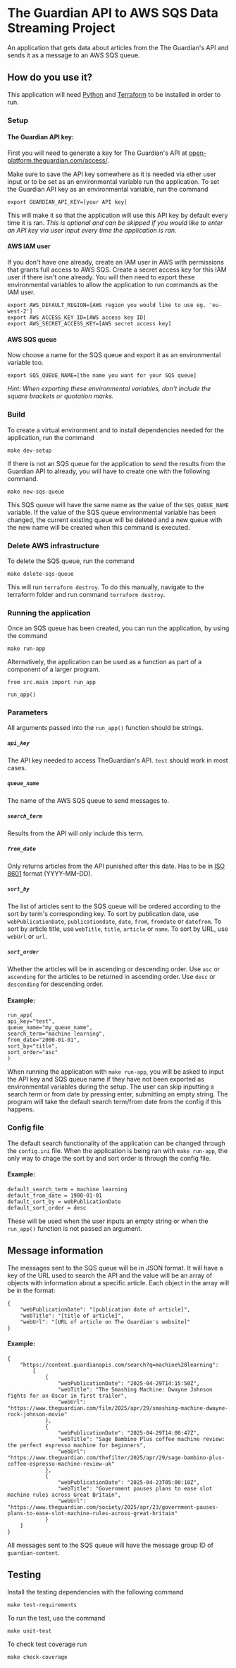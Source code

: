 # The Guardian API to AWS SQS Data Streaming Project

An application that gets data about articles from the The Guardian's API and sends it as a message to an AWS SQS queue.

## How do you use it?

This application will need [Python](https://www.python.org/) and [Terraform](https://developer.hashicorp.com/terraform/install) to be installed in order to run.

### Setup

#### The Guardian API key:

First you will need to generate a key for The Guardian's API at [open-platform.theguardian.com/access/](https://open-platform.theguardian.com/access/).

Make sure to save the API key somewhere as it is needed via ether user input or to be set as an environmental variable run the application. To set the Guardian API key as an environmental variable, run the command

`export GUARDIAN_API_KEY=[your API key]`

This will make it so that the application will use this API key by default every time it is ran. *This is optional and can be skipped if you would like to enter an API key via user input every time the application is ran.*


#### AWS IAM user

If you don't have one already, create an IAM user in AWS with permissions that grants full access to AWS SQS.
Create a secret access key for this IAM user if there isn't one already. You will then need to export these environmental variables to allow the application to run commands as the IAM user.

```
export AWS_DEFAULT_REGION=[AWS region you would like to use eg. 'eu-west-2']
export AWS_ACCESS_KEY_ID=[AWS access key ID]
export AWS_SECRET_ACCESS_KEY=[AWS secret access key]
```

#### AWS SQS queue

Now choose a name for the SQS queue and export it as an environmental variable too.

`export SQS_QUEUE_NAME=[the name you want for your SQS queue]`

*Hint: When exporting these environmental variables, don't include the square brackets or quotation marks.*


### Build

To create a virtual environment and to install dependencies needed for the application, run the command

`make dev-setup`

If there is not an SQS queue for the application to send the results from the Guardian API to already, you will have to create one with the following command.

`make new-sqs-queue`

This SQS queue will have the same name as the value of the `SQS_QUEUE_NAME` variable. If the value of the SQS queue environmental variable has been changed, the current existing queue will be deleted and a new queue with the new name will be created when this command is executed.

### Delete AWS infrastructure

To delete the SQS queue, run the command

`make delete-sqs-queue`

This will run `terraform destroy`. To do this manually, navigate to the terraform folder and run command `terraform destroy`.

### Running the application

Once an SQS queue has been created, you can run the application, by using the command

`make run-app`

Alternatively, the application can be used as a function as part of a component of a larger program.

```
from src.main import run_app

run_app()
```


### Parameters

All arguments passed into the `run_app()` function should be strings.

##### `api_key`

The API key needed to access TheGuardian's API. `test` should work in most cases.

##### `queue_name`

The name of the AWS SQS queue to send messages to.

##### `search_term`

Results from the API will only include this term.

##### `from_date`

Only returns articles from the API punished after this date. Has to be in [ISO 8601](https://www.iso.org/iso-8601-date-and-time-format.html) format (YYYY-MM-DD).

##### `sort_by`

The list of articles sent to the SQS queue will be ordered according to the sort by term's corresponding key. To sort by publication date, use `webPublicationDate`, `publicationdate`, `date`, `from`, `fromdate` or `datefrom`. To sort by article title, use `webTitle`, `title`, `article` or `name`. To sort by URL, use `webUrl` or `url`.

##### `sort_order`

Whether the articles will be in ascending or descending order. Use `asc` or `ascending` for the articles to be returned in ascending order. Use `desc` or `descending` for descending order.

####  Example:

```
run_app(
api_key="test",
queue_name="my_queue_name",
search_term="machine learning",
from_date="2000-01-01",
sort_by="title",
sort_order="asc"
)
```

When running the application with `make run-app`, you will be asked to input the API key and SQS queue name if they have not been exported as environmental variables during the setup. The user can skip inputting a search term or from date by pressing enter, submitting an empty string. The program will take the default search term/from date from the config if this happens.

### Config file

The default search functionality of the application can be changed through the `config.ini` file. When the application is being ran with `make run-app`, the only way to chage the sort by and sort order is through the config file.

####  Example:

```
default_search_term = machine learning
default_from_date = 1900-01-01
default_sort_by = webPublicationDate
default_sort_order = desc
```

These will be used when the user inputs an empty string or when the `run_app()` function is not passed an argument.

## Message information

The messages sent to the SQS queue will be in JSON format. It will have a key of the URL used to search the API and the value will be an array of objects with information about a specific article.
Each object in the array will be in the format:

```
{
    "webPublicationDate": "[publication date of article]",
    "webTitle": "[title of article]",
    "webUrl": "[URL of article on The Guardian's website]"
}
```

#### Example:

```
{
    "https://content.guardianapis.com/search?q=machine%20learning": 
        [
            {
                "webPublicationDate": "2025-04-29T14:15:50Z", 
                "webTitle": "The Smashing Machine: Dwayne Johnson fights for an Oscar in first trailer",
                "webUrl": "https://www.theguardian.com/film/2025/apr/29/smashing-machine-dwayne-rock-johnson-movie"
            },
            {
                "webPublicationDate": "2025-04-29T14:00:47Z",
                "webTitle": "Sage Bambino Plus coffee machine review: the perfect espresso machine for beginners",
                "webUrl": "https://www.theguardian.com/thefilter/2025/apr/29/sage-bambino-plus-coffee-espresso-machine-review-uk"
            },    
            {
                "webPublicationDate": "2025-04-23T05:00:10Z",
                "webTitle": "Government pauses plans to ease slot machine rules across Great Britain",
                "webUrl": "https://www.theguardian.com/society/2025/apr/23/government-pauses-plans-to-ease-slot-machine-rules-across-great-britain"
            }
    ]
}
```

All messages sent to the SQS queue will have the message group ID of `guardian-content`.

## Testing

Install the testing dependencies with the following command

`make test-requirements`

To run the test, use the command

`make unit-test`

To check test coverage run

`make check-coverage`
